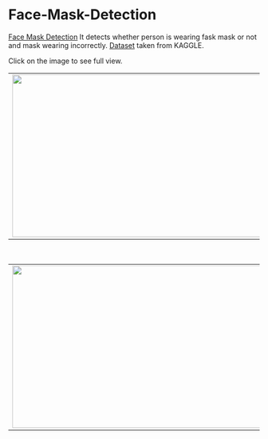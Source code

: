 # Face-Mask-Detection

[Face Mask Detection](https://github.com/mazqoty/Face-Mask-Detection) It detects whether person is wearing fask mask or not and mask wearing incorrectly. [Dataset](https://www.kaggle.com/code/jiaowoguanren/face-mask-detection-tensorflow-cnn-resmlp/data) taken from KAGGLE. 

Click on the image to see full view.

<table style="width:100%">
  <tr>
    <td><img src="https://i.imgur.com/mhEXjV5.png" width="500px" height=325px/></td>
    <td><img src="https://i.imgur.com/k7f1osV.png" width="500px" height=325px/></td>
    <td><img src="https://i.imgur.com/whY6qyG.png" width="500px" height=325px/></td>
   </tr>
</table>

<br>

<table style="width:100%">
  <tr>
    <td><img src="https://i.imgur.com/eS5tBWe.png" width="500px" height=325px/></td>
    <td><img src="https://i.imgur.com/egbdNGb.png" width="500px" height=325px/></td>
    <td><img src="https://i.imgur.com/xPzwgto.png" width="500px" height=325px/></td>
   </tr>
</table>
